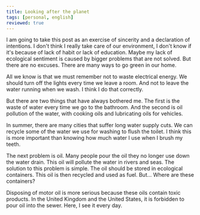 ```yaml
---
title: Looking after the planet
tags: [personal, english]
reviewed: true
---
```

I am going to take this post as an exercise of sincerity and a declaration of intentions. 
I don't think I really take care of our environment, I don't know if it's because of lack of habit or lack of education. Maybe my lack of ecological sentiment is caused by bigger problems that are not solved.  But there are no excuses. There are many ways to go green in our home.

All we know is that we must remember not to waste electrical energy. We should turn off the lights every time we leave a room. And not to leave the water running when we wash. I think I do that correctly.  
  
But there are two things that have always bothered me. The first is the waste of water every time we go to the bathroom. And the second is oil pollution of the water, with cooking oils and lubricating oils for vehicles.  
  
In summer, there are many cities that suffer long water supply cuts. We can recycle some of the water we use for washing to flush the toilet. I think this is more important than knowing how much water I use when I brush my teeth.  
  
The next problem is oil. Many people pour the oil they no longer use down the water drain. This oil will pollute the water in rivers and seas. The solution to this problem is simple. The oil should be stored in ecological containers. This oil is then recycled and used as fuel. But... Where are these containers?  
  
Disposing of motor oil is more serious because these oils contain toxic products. In the United Kingdom and the United States, it is forbidden to pour oil into the sewer. Here, I see it every day.
